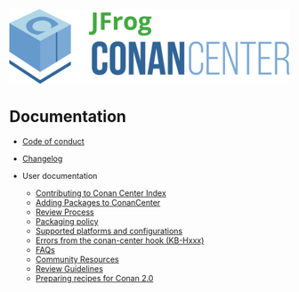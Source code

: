 <img src="../assets/JFrogConanCenter.png" width="600"/>

# Documentation

* [Code of conduct](code_of_conduct.md)
* [Changelog](changelog.md)

* User documentation
  + [Contributing to Conan Center Index](contributing.md)
  + [Adding Packages to ConanCenter](how_to_add_packages.md)
  + [Review Process](review_process.md)
  + [Packaging policy](packaging_policy.md)
  + [Supported platforms and configurations](supported_platforms_and_configurations.md)
  + [Errors from the conan-center hook (KB-Hxxx)](error_knowledge_base.md)
  + [FAQs](faqs.md)
  + [Community Resources](community_resources.md)
  + [Review Guidelines](reviewing.md)
  + [Preparing recipes for Conan 2.0](preparing_recipes_for_conan2.md)
